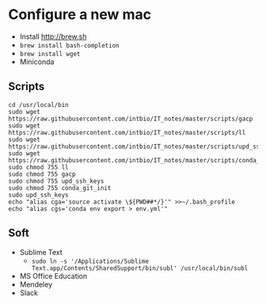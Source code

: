 # Configure a new mac
- Install http://brew.sh
- `brew install bash-completion`
- `brew install wget`
- Miniconda

## Scripts
```
cd /usr/local/bin
sudo wget https://raw.githubusercontent.com/intbio/IT_notes/master/scripts/gacp
sudo wget https://raw.githubusercontent.com/intbio/IT_notes/master/scripts/ll
sudo wget https://raw.githubusercontent.com/intbio/IT_notes/master/scripts/upd_ssh_keys
sudo wget https://raw.githubusercontent.com/intbio/IT_notes/master/scripts/conda_git_init
sudo chmod 755 ll
sudo chmod 755 gacp
sudo chmod 755 upd_ssh_keys
sudo chmod 755 conda_git_init
sudo upd_ssh_keys
echo "alias cga='source activate \${PWD##*/}'" >>~/.bash_profile
echo "alias cgs='conda env export > env.yml'"
```



## Soft
- Sublime Text
   - `sudo ln -s '/Applications/Sublime Text.app/Contents/SharedSupport/bin/subl' /usr/local/bin/subl`
- MS Office Education
- Mendeley
- Slack
